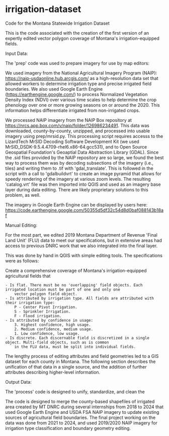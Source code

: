 # irrigation-dataset
Code for the Montana Statewide Irrigation Dataset

This is the code associated with the creation of the first version of an expertly edited vector polygon 
coverage of Montana's irrigation-equipped fields.

Input Data:

The 'prep' code was used to prepare imagery for use by map editors:

We used imagery from the National Agricultural Imagery Program (NAIP): https://naip-usdaonline.hub.arcgis.com/
as a high-resolution data set that allowed workers to determine irrigation type and precise irrigated field boundaries.
We also used Google Earth Engine (https://earthengine.google.com/) to process Normalized Vegetation Density Index
(NDVI) over various time scales to help determine the crop phenology over one or more growing seasons on or around 
the 2020. This information helps differentiate irrigated from non-irrigated crops.

We processed NAIP imagery from the NAIP Box repository at https://nrcs.app.box.com/v/naip/folder/126986234491. This 
data was downloaded, county-by-county, unzipped, and processed into usable imagery using prep/mrsid.py. 
This processing script requires accesss to the LizardTech MrSID Decoding Software Development Kit 
(we used MrSID_DSDK-9.5.4.4709-rhel6.x86-64.gcc531),
and to Open Source Geospatial Foundation's Geoaptial Data Abstraction Library (GDAL).
Since the .sid files provided by the NAIP repository are so large, we found the best way to process them was by 
decoding subsections of the imagery (i.e., tiles) and writing them to .tif with 'gdal_translate'. This is followed 
in the script with a call to 'gdalbuildvrt' to create an image pyramid that allows for speedy rendering of the 
imagery at various zoom levels. The resulting 'catalog.vrt' file was then imported into QGIS and used as an imagery
base layer during data editing. There are likely proprietary solutions to this problem, as well.

The imagery in Google Earth Engine can be displayed by users here: 
    https://code.earthengine.google.com/50355d5df32c54d8d0baf088143b18af

Manual Editing:

For the most part, we edited 2019 Montana Department of Revenue 'Final Land Unit' (FLU) data to meet our specifications, 
but in extensive areas had access to previous DNRC work that we also integrated into the final layer. 

This was done by hand in QGIS with simple editing tools. The specifications were as follows:

Create a comprehensive coverage of Montana's irrigation-equipped agricultural fields that

    - Is flat. There must be no 'overlapping' field objects. Each irrigated location must be part of one and only one
        vector polygon field object.
    - Is attributed by irrigation type. All fields are attributed with their irrigation type:
        P - Center Pivot Irrigation.
        S - Sprinkler Irrigation.
        F - Flood irrigation.
    - Is attributed by confidence in usage:
        3. Highest confidence, high usage.
        2. Medium confidence, medium usage.
        1. Low confidence, low usage.
    - Is discrete. Each discernable field is discretized in a single object. Multi-field objects, such as is common
        in the FLU data, must be split into individual fields.

The lengthy process of editing attributes and field geometries led to a GIS dataset for each county in Montana. The 
following section describes the unification of that data in a single source, and the addition of further attributes 
describing higher-level information.

Output Data:

The 'process' code is designed to unify, standardize, and clean the 

The code is designed to merge the county-based shapefiles of irrigated area created by MT DNRC during several 
internships from 2018 to 2024 that used Google Earth Engine and USDA FSA NAIP imagery to update existing 
sources of agricultural field boundaries. The final project working on the data was done from 2021 to 2024, 
and used 2019/2020 NAIP imagery for irrigation type classification and boundary geometry editing. 

